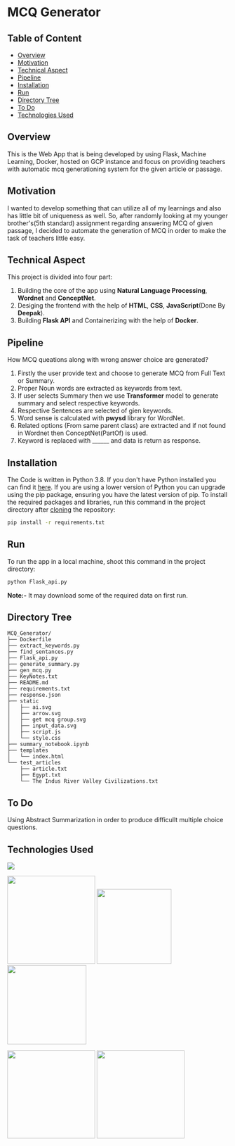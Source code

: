 # MCQ Generator

## Table of Content

  * [Overview](#overview)
  * [Motivation](#motivation)
  * [Technical Aspect](#technical-aspect)
  * [Pipeline](#pipeline)
  * [Installation](#installation)
  * [Run](#run)
  * [Directory Tree](#directory-tree)
  * [To Do](#to-do)
  * [Technologies Used](#technologies-used)
 

## Overview
This is the Web App that is being developed by using Flask, Machine Learning, Docker, hosted on GCP instance and focus on providing teachers with automatic mcq generationing system for the given article or passage.   

## Motivation
I wanted to develop something that can utilize all of my learnings and also has little bit of uniqueness as well. So, after randomly looking at my younger brother's(5th standard) assignment regarding answering MCQ of given passage, I decided to automate the generation of MCQ in order to make the task of teachers little easy. 

## Technical Aspect
This project is divided into four part:
1. Building the core of the app using __Natural Language Processing__, __Wordnet__ and __ConceptNet__.
2. Desiging the frontend with the help of __HTML__, __CSS__, __JavaScript__(Done By __Deepak__).
3. Building __Flask API__ and Containerizing with the help of __Docker__.

## Pipeline 
How MCQ queations along with wrong answer choice are generated?
1. Firstly the user provide text and choose to generate MCQ from Full Text or Summary.
2. Proper Noun words are extracted as keywords from text.
3. If user selects Summary then we use __Transformer__ model to generate summary and select respective keywords.
4. Respective Sentences are selected of gien keywords.
5. Word sense is calculated with __pwysd__ library for WordNet.
6. Related options (From same parent class) are extracted and if not found in Wordnet then ConceptNet(PartOf) is used.
7. Keyword is replaced with ______ and data is return as response.

## Installation
The Code is written in Python 3.8. If you don't have Python installed you can find it [here](https://www.python.org/downloads/). If you are using a lower version of Python you can upgrade using the pip package, ensuring you have the latest version of pip. To install the required packages and libraries, run this command in the project directory after [cloning](https://www.howtogeek.com/451360/how-to-clone-a-github-repository/) the repository:
```bash
pip install -r requirements.txt
```

## Run
To run the app in a local machine, shoot this command in the project directory:
```bash
python Flask_api.py
```
__Note:-__ It may download some of the required data on first run.



## Directory Tree 
```
MCQ_Generator/
├── Dockerfile
├── extract_keywords.py
├── find_sentances.py
├── Flask_api.py
├── generate_summary.py
├── gen_mcq.py
├── KeyNotes.txt
├── README.md
├── requirements.txt
├── response.json
├── static
│   ├── ai.svg
│   ├── arrow.svg
│   ├── get mcq group.svg
│   ├── input_data.svg
│   ├── script.js
│   └── style.css
├── summary_notebook.ipynb
├── templates
│   └── index.html
└── test_articles
    ├── article.txt
    ├── Egypt.txt
    └── The Indus River Valley Civilizations.txt

```

## To Do
Using Abstract Summarization in order to produce difficullt multiple choice questions.




## Technologies Used

![](https://forthebadge.com/images/badges/made-with-python.svg)

[<img target="_blank" src="https://www.gstatic.com/devrel-devsite/prod/vc0bb6d163e24d3b3e0961a17422a4975b4069aa6cfc1baff269f5aa415a63d55/tensorflow/images/lockup.svg" width=200>](https://tensorflow.io/) [<img target="_blank" src="https://flask.palletsprojects.com/en/1.1.x/_images/flask-logo.png" width=170>](https://flask.palletsprojects.com/en/1.1.x/) [<img target="_blank" src="https://d1q6f0aelx0por.cloudfront.net/product-logos/library-docker-logo.png" width=180>](https://www.docker.com/) 

[<img target="_blank" src="https://upload.wikimedia.org/wikipedia/commons/thumb/6/61/HTML5_logo_and_wordmark.svg/1200px-HTML5_logo_and_wordmark.svg.png" width=200 height=200>](https://html.com/) [<img target="_blank" src="https://miro.medium.com/proxy/1*urMF0EgCJ7YbtK090Rdikw.png" width=200>](https://cloud.google.com/)






